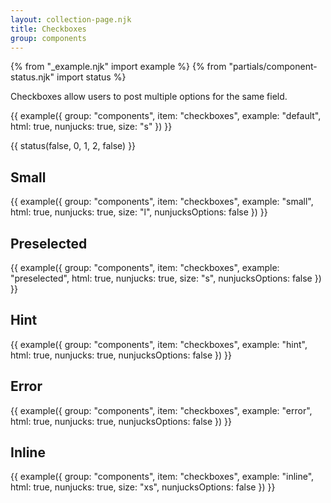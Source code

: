 ```yaml
---
layout: collection-page.njk
title: Checkboxes
group: components
---
```


{% from "_example.njk" import example %}
{% from "partials/component-status.njk" import status %}

Checkboxes allow users to post multiple options for the same field.

{{ example({ group: "components", item: "checkboxes", example: "default", html: true, nunjucks: true, size: "s" }) }}

{{ status(false, 0, 1, 2, false) }}

## Small

{{ example({ group: "components", item: "checkboxes", example: "small", html: true, nunjucks: true, size: "l", nunjucksOptions: false }) }}

## Preselected

{{ example({ group: "components", item: "checkboxes", example: "preselected", html: true, nunjucks: true, size: "s", nunjucksOptions: false }) }}

## Hint

{{ example({ group: "components", item: "checkboxes", example: "hint", html: true, nunjucks: true, nunjucksOptions: false }) }}

## Error

{{ example({ group: "components", item: "checkboxes", example: "error", html: true, nunjucks: true, nunjucksOptions: false }) }}

## Inline

{{ example({ group: "components", item: "checkboxes", example: "inline", html: true, nunjucks: true, size: "xs", nunjucksOptions: false }) }}
